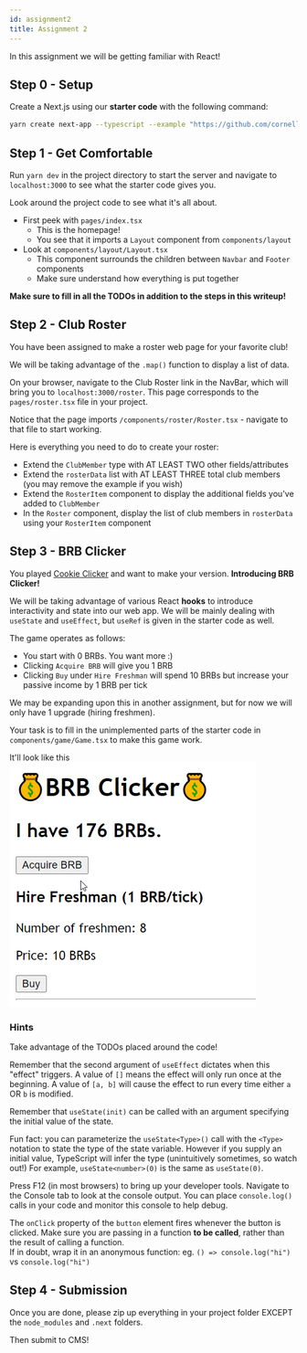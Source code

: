 ```yaml
---
id: assignment2
title: Assignment 2
---
```


In this assignment we will be getting familiar with React!

## Step 0 - Setup

Create a Next.js using our **starter code** with the following command:

```bash
yarn create next-app --typescript --example "https://github.com/cornell-dti/trends-fa22-starters/tree/main/a2" YOUR_DIR_NAME
```

## Step 1 - Get Comfortable

Run `yarn dev` in the project directory to start the server and navigate to
`localhost:3000` to see what the starter code gives you.

Look around the project code to see what it's all about.

- First peek with `pages/index.tsx`
  - This is the homepage!
  - You see that it imports a `Layout` component from `components/layout`
- Look at `components/layout/Layout.tsx`
  - This component surrounds the children between `Navbar` and `Footer`
    components
  - Make sure understand how everything is put together

**Make sure to fill in all the TODOs in addition to the steps in this writeup!**

## Step 2 - Club Roster

You have been assigned to make a roster web page for your favorite club!

We will be taking advantage of the `.map()` function to display a list of data.

On your browser, navigate to the Club Roster link in the NavBar, which will
bring you to `localhost:3000/roster`. This page corresponds to the
`pages/roster.tsx` file in your project.

Notice that the page imports `/components/roster/Roster.tsx` - navigate to that
file to start working.

Here is everything you need to do to create your roster:

- Extend the `ClubMember` type with AT LEAST TWO other fields/attributes
- Extend the `rosterData` list with AT LEAST THREE total club members (you may
  remove the example if you wish)
- Extend the `RosterItem` component to display the additional fields you've
  added to `ClubMember`
- In the `Roster` component, display the list of club members in `rosterData`
  using your `RosterItem` component

## Step 3 - BRB Clicker

You played [Cookie Clicker](https://orteil.dashnet.org/cookieclicker/) and want
to make your version. **Introducing BRB Clicker!**

We will be taking advantage of various React **hooks** to introduce
interactivity and state into our web app. We will be mainly dealing with
`useState` and `useEffect`, but `useRef` is given in the starter code as well.

The game operates as follows:

- You start with 0 BRBs. You want more :)
- Clicking `Acquire BRB` will give you 1 BRB
- Clicking `Buy` under `Hire Freshman` will spend 10 BRBs but increase your
  passive income by 1 BRB per tick

We may be expanding upon this in another assignment, but for now we will only
have 1 upgrade (hiring freshmen).

Your task is to fill in the unimplemented parts of the starter code in
`components/game/Game.tsx` to make this game work.

It'll look like this ![game demo](/img/a2/game-demo.gif)

### Hints

Take advantage of the TODOs placed around the code!

Remember that the second argument of `useEffect` dictates when this "effect"
triggers. A value of `[]` means the effect will only run once at the beginning.
A value of `[a, b]` will cause the effect to run every time either `a` OR `b` is
modified.

Remember that `useState(init)` can be called with an argument specifying the
initial value of the state.

Fun fact: you can parameterize the `useState<Type>()` call with the `<Type>`
notation to state the type of the state variable. However if you supply an
initial value, TypeScript will infer the type (unintuitively sometimes, so watch
out!) For example, `useState<number>(0)` is the same as `useState(0)`.

Press F12 (in most browsers) to bring up your developer tools. Navigate to the
Console tab to look at the console output. You can place `console.log()` calls
in your code and monitor this console to help debug.

The `onClick` property of the `button` element fires whenever the button is
clicked. Make sure you are passing in a function **to be called**, rather than
the result of calling a function.  
If in doubt, wrap it in an anonymous function: eg. `() => console.log("hi")` vs
`console.log("hi")`

## Step 4 - Submission

Once you are done, please zip up everything in your project folder EXCEPT the
`node_modules` and `.next` folders.

Then submit to CMS!
